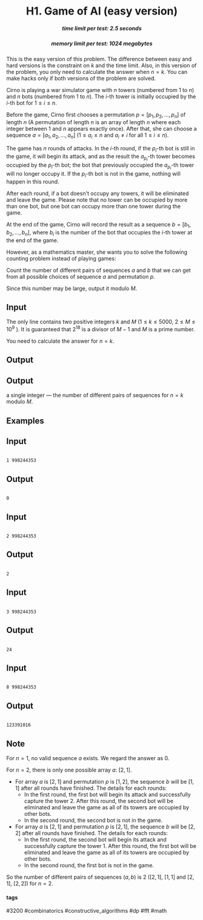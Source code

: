 <h1 style='text-align: center;'> H1. Game of AI (easy version)</h1>

<h5 style='text-align: center;'>time limit per test: 2.5 seconds</h5>
<h5 style='text-align: center;'>memory limit per test: 1024 megabytes</h5>

This is the easy version of this problem. The difference between easy and hard versions is the constraint on $k$ and the time limit. Also, in this version of the problem, you only need to calculate the answer when $n=k$. You can make hacks only if both versions of the problem are solved.

Cirno is playing a war simulator game with $n$ towers (numbered from $1$ to $n$) and $n$ bots (numbered from $1$ to $n$). The $i$-th tower is initially occupied by the $i$-th bot for $1 \le i \le n$.

Before the game, Cirno first chooses a permutation $p = [p_1, p_2, \ldots, p_n]$ of length $n$ (A permutation of length $n$ is an array of length $n$ where each integer between $1$ and $n$ appears exactly once). After that, she can choose a sequence $a = [a_1, a_2, \ldots, a_n]$ ($1 \le a_i \le n$ and $a_i \ne i$ for all $1 \le i \le n$).

The game has $n$ rounds of attacks. In the $i$-th round, if the $p_i$-th bot is still in the game, it will begin its attack, and as the result the $a_{p_i}$-th tower becomes occupied by the $p_i$-th bot; the bot that previously occupied the $a_{p_i}$-th tower will no longer occupy it. If the $p_i$-th bot is not in the game, nothing will happen in this round.

After each round, if a bot doesn't occupy any towers, it will be eliminated and leave the game. Please note that no tower can be occupied by more than one bot, but one bot can occupy more than one tower during the game.

At the end of the game, Cirno will record the result as a sequence $b = [b_1, b_2, \ldots, b_n]$, where $b_i$ is the number of the bot that occupies the $i$-th tower at the end of the game.

However, as a mathematics master, she wants you to solve the following counting problem instead of playing games:

Count the number of different pairs of sequences $a$ and $b$ that we can get from all possible choices of sequence $a$ and permutation $p$.

Since this number may be large, output it modulo $M$.

## Input

The only line contains two positive integers $k$ and $M$ ($1\le k\le 5000$, $2\le M\le 10^9$ ). It is guaranteed that $2^{18}$ is a divisor of $M-1$ and $M$ is a prime number.

You need to calculate the answer for $n=k$.

## Output

## Output

 a single integer — the number of different pairs of sequences for $n=k$ modulo $M$.

## Examples

## Input


```

1 998244353

```
## Output


```

0

```
## Input


```

2 998244353

```
## Output


```

2

```
## Input


```

3 998244353

```
## Output


```

24

```
## Input


```

8 998244353

```
## Output


```

123391016

```
## Note

For $n=1$, no valid sequence $a$ exists. We regard the answer as $0$.

For $n=2$, there is only one possible array $a$: $[2, 1]$. 

* For array $a$ is $[2, 1]$ and permutation $p$ is $[1, 2]$, the sequence $b$ will be $[1, 1]$ after all rounds have finished. The details for each rounds:
	+ In the first round, the first bot will begin its attack and successfully capture the tower $2$. After this round, the second bot will be eliminated and leave the game as all of its towers are occupied by other bots.
	+ In the second round, the second bot is not in the game.
* For array $a$ is $[2, 1]$ and permutation $p$ is $[2, 1]$, the sequence $b$ will be $[2, 2]$ after all rounds have finished. The details for each rounds:
	+ In the first round, the second bot will begin its attack and successfully capture the tower $1$. After this round, the first bot will be eliminated and leave the game as all of its towers are occupied by other bots.
	+ In the second round, the first bot is not in the game.

So the number of different pairs of sequences $(a,b)$ is $2$ ($[2, 1]$, $[1, 1]$ and $[2, 1]$, $[2, 2]$) for $n=2$.



#### tags 

#3200 #combinatorics #constructive_algorithms #dp #fft #math 